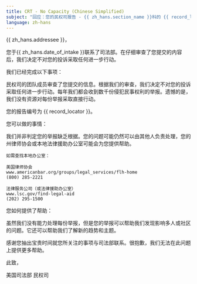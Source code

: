 ```yaml
---
title: CRT - No Capacity (Chinese Simplified)
subject: "回应：您的民权司报告 - {{ zh_hans.section_name }}科的 {{ record_locator }}"
language: zh-hans
---
```

{{ zh_hans.addressee }}，

您于{{ zh_hans.date_of_intake }}联系了司法部。在仔细审查了您提交的内容后，我们决定不对您的投诉采取任何进一步行动。

我们已经完成以下事项：

民权司的团队成员审查了您提交的信息。根据我们的审查，我们决定不对您的投诉采取任何进一步行动。每年我们都会收到数千份侵犯民事权利的举报。遗憾的是，我们没有资源对每份举报采取直接行动。

您的报告编号为 {{ record_locator }}。

您可以做的事情：

我们并非判定您的举报缺乏根据。您的问题可能仍然可以由其他人负责处理，您的州律师协会或本地法律援助办公室可能会为您提供帮助。

    如需查找本地办公室：

    美国律师协会
    www.americanbar.org/groups/legal_services/flh-home
    (800) 285-2221

    法律服务公司（或法律援助办公室）
    www.lsc.gov/find-legal-aid
    (202) 295-1500

您如何提供了帮助：

虽然我们没有能力处理每份举报，但是您的举报可以帮助我们发现影响多人或社区的问题。它还可以帮助我们了解新的趋势和主题。

感谢您抽出宝贵时间就您所关注的事项与司法部联系。很抱歉，我们无法在此问题上提供更多帮助。

此致，

美国司法部
民权司
